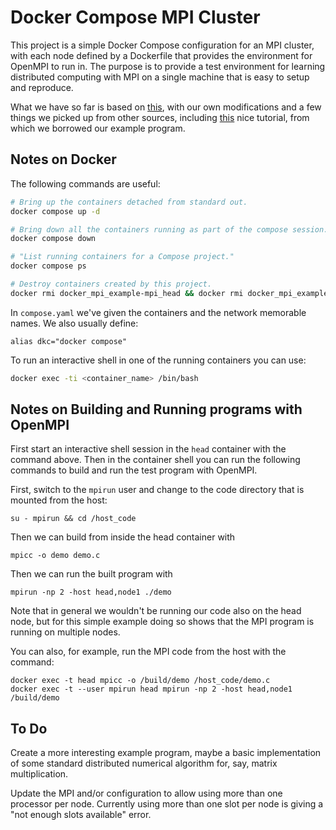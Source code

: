 # Docker Compose MPI Cluster

This project is a simple Docker Compose configuration for an MPI cluster,
with each node defined by a Dockerfile that provides the environment
for OpenMPI to run in. The purpose is to provide a test environment for
learning distributed computing with MPI on a single machine that is
easy to setup and reproduce.

What we have so far is based on
[this](https://codigos.ufsc.br/setic-hpc/openmpi/-/blob/master/Dockerfile),
with our own modifications and a few things we picked up from other sources,
including [this](https://mpitutorial.com/tutorials/mpi-hello-world/)
nice tutorial, from which we borrowed our example program.

## Notes on Docker

The following commands are useful:

```bash
# Bring up the containers detached from standard out.
docker compose up -d

# Bring down all the containers running as part of the compose session.
docker compose down

# "List running containers for a Compose project."
docker compose ps

# Destroy containers created by this project.
docker rmi docker_mpi_example-mpi_head && docker rmi docker_mpi_example-mpi_node
```

In `compose.yaml` we've given the containers and the network memorable names.
We also usually define:

```shell
alias dkc="docker compose"
```

To run an interactive shell in one of the running containers you can use:

```bash
docker exec -ti <container_name> /bin/bash
```

## Notes on Building and Running programs with OpenMPI

First start an interactive shell session in the `head` container with the
command above. Then in the container shell you can run the following commands
to build and run the test program with OpenMPI.

First, switch to the `mpirun` user and change to the code directory
that is mounted from the host:

```shell
su - mpirun && cd /host_code
```

Then we can build from inside the head container with

```shell
mpicc -o demo demo.c
```

Then we can run the built program with

```shell
mpirun -np 2 -host head,node1 ./demo
```

Note that in general we wouldn't be running our code also on the head node,
but for this simple example doing so shows that the MPI program is running on multiple nodes.

You can also, for example, run the MPI code from the host with the command:

```shell
docker exec -t head mpicc -o /build/demo /host_code/demo.c
docker exec -t --user mpirun head mpirun -np 2 -host head,node1 /build/demo
```

## To Do

Create a more interesting example program, maybe a basic implementation of some
standard distributed numerical algorithm for, say, matrix multiplication.

Update the MPI and/or configuration to allow using more than one processor per node.
Currently using more than one slot per node is giving a "not enough slots available" error.
